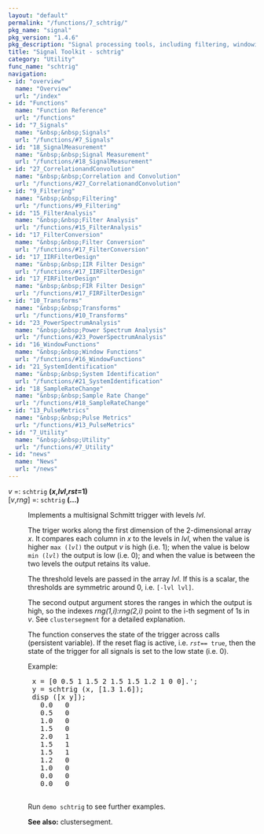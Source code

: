 ```yaml
---
layout: "default"
permalink: "/functions/7_schtrig/"
pkg_name: "signal"
pkg_version: "1.4.6"
pkg_description: "Signal processing tools, including filtering, windowing and display functions."
title: "Signal Toolkit - schtrig"
category: "Utility"
func_name: "schtrig"
navigation:
- id: "overview"
  name: "Overview"
  url: "/index"
- id: "Functions"
  name: "Function Reference"
  url: "/functions"
- id: "7_Signals"
  name: "&nbsp;&nbsp;Signals"
  url: "/functions/#7_Signals"
- id: "18_SignalMeasurement"
  name: "&nbsp;&nbsp;Signal Measurement"
  url: "/functions/#18_SignalMeasurement"
- id: "27_CorrelationandConvolution"
  name: "&nbsp;&nbsp;Correlation and Convolution"
  url: "/functions/#27_CorrelationandConvolution"
- id: "9_Filtering"
  name: "&nbsp;&nbsp;Filtering"
  url: "/functions/#9_Filtering"
- id: "15_FilterAnalysis"
  name: "&nbsp;&nbsp;Filter Analysis"
  url: "/functions/#15_FilterAnalysis"
- id: "17_FilterConversion"
  name: "&nbsp;&nbsp;Filter Conversion"
  url: "/functions/#17_FilterConversion"
- id: "17_IIRFilterDesign"
  name: "&nbsp;&nbsp;IIR Filter Design"
  url: "/functions/#17_IIRFilterDesign"
- id: "17_FIRFilterDesign"
  name: "&nbsp;&nbsp;FIR Filter Design"
  url: "/functions/#17_FIRFilterDesign"
- id: "10_Transforms"
  name: "&nbsp;&nbsp;Transforms"
  url: "/functions/#10_Transforms"
- id: "23_PowerSpectrumAnalysis"
  name: "&nbsp;&nbsp;Power Spectrum Analysis"
  url: "/functions/#23_PowerSpectrumAnalysis"
- id: "16_WindowFunctions"
  name: "&nbsp;&nbsp;Window Functions"
  url: "/functions/#16_WindowFunctions"
- id: "21_SystemIdentification"
  name: "&nbsp;&nbsp;System Identification"
  url: "/functions/#21_SystemIdentification"
- id: "18_SampleRateChange"
  name: "&nbsp;&nbsp;Sample Rate Change"
  url: "/functions/#18_SampleRateChange"
- id: "13_PulseMetrics"
  name: "&nbsp;&nbsp;Pulse Metrics"
  url: "/functions/#13_PulseMetrics"
- id: "7_Utility"
  name: "&nbsp;&nbsp;Utility"
  url: "/functions/#7_Utility"
- id: "news"
  name: "News"
  url: "/news"
---
```

<dl class="first-deftypefn">
<dt class="deftypefn" id="index-_0028x_002clvl_002crst_003d1_0029"><span class="category-def"><var class="var">v</var> =: </span><span><code class="def-type">schtrig</code> <strong class="def-name">(<var class="var">x</var>,<var class="var">lvl</var>,<var class="var">rst</var>=1)</strong><a class="copiable-link" href="#index-_0028x_002clvl_002crst_003d1_0029"></a></span></dt>
<dt class="deftypefnx def-cmd-deftypefn" id="index-_0028_2026_0029"><span class="category-def">[<var class="var">v</var>,<var class="var">rng</var>] =: </span><span><code class="def-type">schtrig</code> <strong class="def-name">(&hellip;)</strong><a class="copiable-link" href="#index-_0028_2026_0029"></a></span></dt>
<dd><p>Implements a multisignal Schmitt trigger with levels <var class="var">lvl</var>.
</p>
<p>The triger works along the first dimension of the 2-dimensional array <var class="var">x</var>.
 It compares each column in <var class="var">x</var> to the levels in <var class="var">lvl</var>, when the
 value is higher <code class="code">max (<var class="var">lvl</var>)</code> the output <var class="var">v</var> is high (i.e. 1); when the
 value is below <code class="code">min (<var class="var">lvl</var>)</code> the output is low (i.e. 0); and when
 the value is between the two levels the output retains its value.
</p>
<p>The threshold levels are passed in the array <var class="var">lvl</var>. If this is a scalar,
 the thresholds are symmetric around 0, i.e. <code class="code">[-lvl lvl]</code>.
</p>
<p>The second output argument stores the ranges in which the output is high, so
 the indexes <var class="var">rng(1,i):rng(2,i)</var> point to the i-th segment of 1s in <var class="var">v</var>.
 See <code class="code">clustersegment</code> for a detailed explanation.
</p>
<p>The function conserves the state of the trigger across calls (persistent variable).
 If the reset flag is active, i.e. <code class="code"><var class="var">rst</var>== true</code>, then the state of
 the trigger for all signals is set to the low state (i.e. 0).
</p>
<p>Example:
 </p><div class="example">
<pre class="example-preformatted"> x = [0 0.5 1 1.5 2 1.5 1.5 1.2 1 0 0].';
 y = schtrig (x, [1.3 1.6]);
 disp ([x y]);
   0.0   0
   0.5   0
   1.0   0
   1.5   0
   2.0   1
   1.5   1
   1.5   1
   1.2   0
   1.0   0
   0.0   0
   0.0   0
 </pre></div>

<p>Run <code class="code">demo schtrig</code> to see further examples.
</p>

<p><strong class="strong">See also:</strong> clustersegment.
 </p></dd></dl>